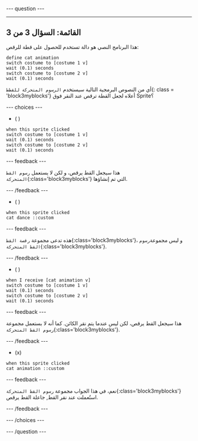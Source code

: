
--- question ---

---
القائمة: السؤال 3 من 3
---

هذا البرنامج النصي هو دالة تستخدم للحصول على قطة للرقص:

```blocks3
define cat animation
switch costume to [costume 1 v]
wait (0.1) seconds
switch costume to [costume 2 v]
wait (0.1) seconds
```

أي من النصوص البرمجية التالية سيستخدم `الرسوم المتحركة للقطط`{: class = 'block3myblocks'} أعلاه لجعل القطة ترقص عند النقر فوق Sprite؟

--- choices ---

- ( )

```blocks3
when this sprite clicked
switch costume to [costume 1 v]
wait (0.1) seconds
switch costume to [costume 2 v]
wait (0.1) seconds
```

  --- feedback ---

  هذا سيجعل القط يرقص، و لكن لا يستعمل `رسوم القط المتحركة`{:class='block3myblocks'} التي تم إنشاؤها.

  --- /feedback ---

- ( )

```blocks3
when this sprite clicked
cat dance ::custom
```

  --- feedback ---

  هذه تدعى مجموعة `رقصة القط`{:class='block3myblocks'}، و ليس مجموعة`رسوم القط المتحركة`{:class='block3myblocks'}.

  --- /feedback ---

- ( )

```blocks3
when I receive [cat animation v]
switch costume to [costume 1 v]
wait (0.1) seconds
switch costume to [costume 2 v]
wait (0.1) seconds
```

  --- feedback ---

  هذا سيجعل القط يرقص، لكن ليس عندما يتم نقر الكائن. كما أنه لا بستعمل مجموعة `رسوم القط المتحركة`{:class='block3myblocks'}.

  --- /feedback ---

- (x)

```blocks3
when this sprite clicked
cat animation ::custom
```

  --- feedback ---

نعم، في هذا الجواب مجموعة `رسوم القط المتحركة`{:class='block3myblocks'} استُعملت عند نقر القط, جاعلة القط يرقص.

  --- /feedback ---

--- /choices ---

--- /question ---
